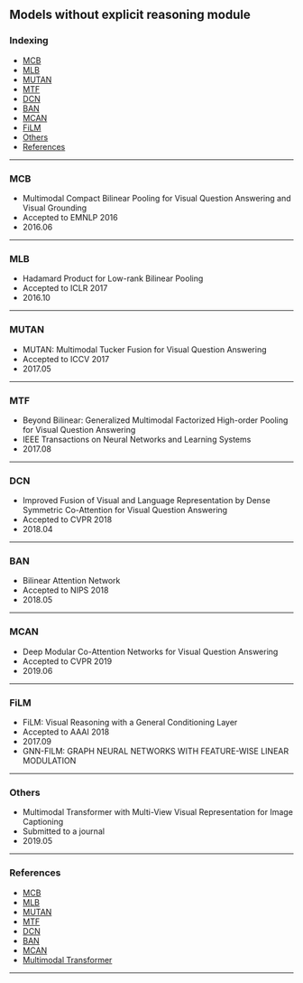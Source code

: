 ## Models without explicit reasoning module

### Indexing
- [MCB](#MCB)
- [MLB](#MLB)
- [MUTAN](#MUTAN)
- [MTF](#MTF)
- [DCN](#DCN)
- [BAN](#BAN)
- [MCAN](#MCAN)
- [FiLM](#FiLM)
- [Others](#Others)
- [References](#References)
---
### MCB
- Multimodal Compact Bilinear Pooling for Visual Question Answering and Visual Grounding
- Accepted to EMNLP 2016
- 2016.06

---
### MLB
- Hadamard Product for Low-rank Bilinear Pooling
- Accepted to ICLR 2017
- 2016.10

---
### MUTAN
- MUTAN: Multimodal Tucker Fusion for Visual Question Answering
- Accepted to ICCV 2017
- 2017.05

---
### MTF
- Beyond Bilinear: Generalized Multimodal Factorized High-order Pooling for Visual Question Answering
- IEEE Transactions on Neural Networks and Learning Systems
- 2017.08

---
### DCN
- Improved Fusion of Visual and Language Representation by Dense Symmetric Co-Attention for Visual Question Answering
- Accepted to CVPR 2018
- 2018.04

---
### BAN
- Bilinear Attention Network
- Accepted to NIPS 2018
- 2018.05

---
### MCAN
- Deep Modular Co-Attention Networks for Visual Question Answering
- Accepted to CVPR 2019
- 2019.06

---
### FiLM
- FiLM: Visual Reasoning with a General Conditioning Layer
- Accepted to AAAI 2018
- 2017.09
- GNN-FILM: GRAPH NEURAL NETWORKS WITH FEATURE-WISE LINEAR MODULATION
---
### Others
- Multimodal Transformer with Multi-View Visual Representation for Image Captioning
- Submitted to a journal
- 2019.05

---
### References
- [MCB](https://arxiv.org/pdf/1606.01847.pdf)
- [MLB](https://arxiv.org/pdf/1610.04325.pdf)
- [MUTAN](http://openaccess.thecvf.com/content_ICCV_2017/papers/Ben-younes_MUTAN_Multimodal_Tucker_ICCV_2017_paper.pdf)
- [MTF](https://ieeexplore.ieee.org/stamp/stamp.jsp?tp=&arnumber=8334194)
- [DCN](http://openaccess.thecvf.com/content_cvpr_2018/CameraReady/3586.pdf)
- [BAN](https://papers.nips.cc/paper/7429-bilinear-attention-networks.pdf)
- [MCAN](http://openaccess.thecvf.com/content_CVPR_2019/papers/Yu_Deep_Modular_Co-Attention_Networks_for_Visual_Question_Answering_CVPR_2019_paper.pdf)
- [Multimodal Transformer](https://arxiv.org/pdf/1905.07841.pdf)
---
